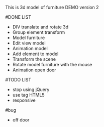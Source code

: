 This is 3d model of furniture DEMO version 2

#DONE LIST
- DIV translate and rotate 3d
- Group element transform
- Model furniture
- Edit view model
- Animation model
- Add element to model
- Transform the scene 
- Rotate model furniture with the mouse
- Animation open door

#TODO LIST
- stop using jQuery
- use tag HTML5
- responsive

#bug
- off door

